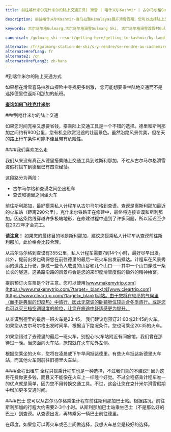 ```yaml
---
title: 前往喀什米尔克什米尔的陆上交通工具| 滑雪 | 喀什米尔Kashmir | 古尔马尔格Gulmarg | 印度India | Skigulmarg.com

description: 前往喀什米尔Kashmir-喜马拉雅Himalayas展开滑雪假期，您可以选择陆上交通工具（火车，出租车或公共汽车）沿着风景优美的道路前往古尔马尔格Gulmarg滑雪度假村 - 印度滑雪胜地

keywords: 古尔马尔格Gulmarg,古尔马尔格滑雪Gulmarg Ski, 古尔马尔格滑雪渡假村Gulmarg Ski Resort, 喀什米尔滑雪Skiing in the Himalayas, 印度滑雪Skiing in India, 喜马拉雅Himalaya, 喀什米尔Kashmir, Skigulmarg.com

canonical: /gulmarg-ski-resort/getting-here/getting-to-kashmir/by-land

alternate: /fr/gulmarg-station-de-ski/s-y-rendre/se-rendre-au-cachemire/voies-terrestres
alternateHrefLang: fr
alternate2: /cn
alternateHrefLang2: zh-hans
---
```


#到喀什米尔的陆上交通方式

如果想在滑雪喜马拉雅山探险中寻找更多刺激， 您可能想要乘坐陆地交通而不是选择德里往返斯利那加的航班。

**[查询如何飞往克什米尔<i class="fa fa-chevron-right" aria-hidden="true"></i>](../by-air?classes=more-info)**

###到喀什米尔的陆上交通

如果您时间充裕又想要省钱，搭乘陆上交通工具是一个不错的选择。德里和斯利那加之间约有900公里，您有机会欣赏沿途的壮丽景色。虽然沿路风景优美，但冬天的路上行车条件可能不佳且带有危险性。

####我们喜欢怎么走

我们从来没有真正从德里搭乘陆上交通工具到过斯利那加，不过从古尔马尔格滑雪渡假村搭车到德里已有四次经验。

这段路分为两段：

+ 古尔马尔格和查谟之间坐出租车
+ 查谟和德里之间坐火车

前往斯利那加，最好搭乘私人计程车从古尔马尔格到查谟。查谟是离斯利那加最近的火车站（距离290公里）。克什米尔铁路正在修建中，最终将连接查谟和斯利那加。因这条路线穿越许多极端地形，在修建过程中遇到了许多问题，所以延迟至少在2022年才会完工。

**请注意！** 如果您的最终目的地是斯利那加，建议您搭乘私人计程车从查谟前往斯利那加，此价格会比较合理。

从古尔马尔格到查谟有355公里，私人计程车需要7到14个小时，最好尽早出发。此外，提前出发也确保您在前往德里的最后一班火车出发前抵达。计程车在风景秀丽的道路上行驶，穿过一些令人敬畏的山谷和几个山口——其中一个山口穿过一条长长的隧道。这条路沿路的风景将会是您的来印度滑雪度假的额外的精神飨宴。

提前预订火车票是个好主意。您可以使用[www.makemytrip.com](https://www.makemytrip.com/?target=_blank)或[www.cleartrip.com](https://www.cleartrip.com/?target=_blank)网站。由于您将在较冷的气候里（而不是典型的印度热）中旅行，因此无空调的卧铺舱位较适合冬季旅行。或是您也可以买三档空调温度的舱位，让您在旅途中舒适感更为提升。

从查谟到德里的最后一班火车是23:45， 我们建议您预订21:00或21:45的火车。如果您从古尔马尔格出发时间早，根据当下路况条件，您也可乘坐20:35的火车。

如果您错过了去德里的最后一班火车，别担心!火车站附近有间旅馆，我们曾在那待过一晚。当您面向火车站，旅馆就在火车站外左侧。

根据您乘坐的火车，您将在凌晨或下午早间抵达德里。有些火车抵达新德里火车站，而其他火车则前往旧德里火车站。

####全程出租车
全程只搭乘计程车也是一种选择，不过我们真的不建议!! 因为这将花费你更多钱，而且又不能像在火车上一样睡个好觉。不过全程搭乘计程车唯一的优点就是简单，因为您不用转换交通工具。不过，这会让您在克什米尔滑雪假期中增加更多交通时间。

####巴士
您可以从古尔马尔格乘坐计程车前往斯利那加巴士站。根据路况，前往斯利那加的行程大约需要2-3个小时。从斯利那加巴士站乘坐巴士（不是那么好的巴士）到查谟。从查谟出发，再转乘另一辆巴士前往德里。

在印度，如果您可以再火车或巴士间做选择，我想火车总会是较好的选择。
